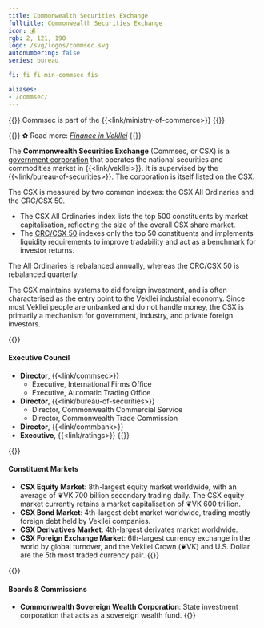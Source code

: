 ```yaml
---
title: Commonwealth Securities Exchange
fulltitle: Commonwealth Securities Exchange
icon: 💰
rgb: 2, 121, 190
logo: /svg/logos/commsec.svg
autonumbering: false
series: bureau

fi: fi fi-min-commsec fis

aliases:
- /commsec/
---
```

{{<note series>}}
 Commsec is part of the {{<link/ministry-of-commerce>}}
{{</note>}}

{{<note link>}}
✿ Read more: *[Finance in Vekllei](/finance/)*
{{</note>}}

The <span class="fi fi-min-commsec fis"></span> **Commonwealth Securities Exchange** (Commsec, or CSX) is a [government corporation](/state-industry/) that operates the national securities and commodities market in {{<link/vekllei>}}. It is supervised by the {{<link/bureau-of-securities>}}. The corporation is itself listed on the CSX.

The CSX is measured by two common indexes: the CSX All Ordinaries and the CRC/CSX 50.

* The CSX All Ordinaries index lists the top 500 constituents by market capitalisation, reflecting the size of the overall CSX share market.
* The [CRC/CSX 50](/ratings/) indexes only the top 50 constituents and implements liquidity requirements to improve tradability and act as a benchmark for investor returns.

The All Ordinaries is rebalanced annually, whereas the CRC/CSX 50 is rebalanced quarterly.

The CSX maintains systems to aid foreign investment, and is often characterised as the entry point to the Vekllei industrial economy. Since most Vekllei people are unbanked and do not handle money, the CSX is primarily a mechanism for government, industry, and private foreign investors.

{{<note panel>}}
#### Executive Council

* **Director**, {{<link/commsec>}}
	* Executive, International Firms Office
	* Executive, Automatic Trading Office
* **Director**, {{<link/bureau-of-securities>}}
	* Director, Commonwealth Commercial Service
	* Director, Commonwealth Trade Commission
* **Director**, {{<link/commbank>}}
* **Executive**, {{<link/ratings>}}
{{</note>}}

{{<note panel>}}
#### Constituent Markets

* **CSX Equity Market**: 8th-largest equity market worldwide, with an average of ❦VK 700 billion secondary trading daily. The CSX equity market currently retains a market capitalisation of ❦VK 600 trillion.
* **CSX Bond Market**: 4th-largest debt market worldwide, trading mostly foreign debt held by Vekllei companies.
* **CSX Derivatives Market**: 4th-largest derivates market worldwide.
* **CSX Foreign Exchange Market**: 6th-largest currency exchange in the world by global turnover, and the Vekllei Crown (❦VK) and U.S. Dollar are the 5th most traded currency pair.
{{</note>}}

{{<note panel>}}
#### Boards & Commissions

* **Commonwealth Sovereign Wealth Corporation**: State investment corporation that acts as a sovereign wealth fund.
{{</note>}}